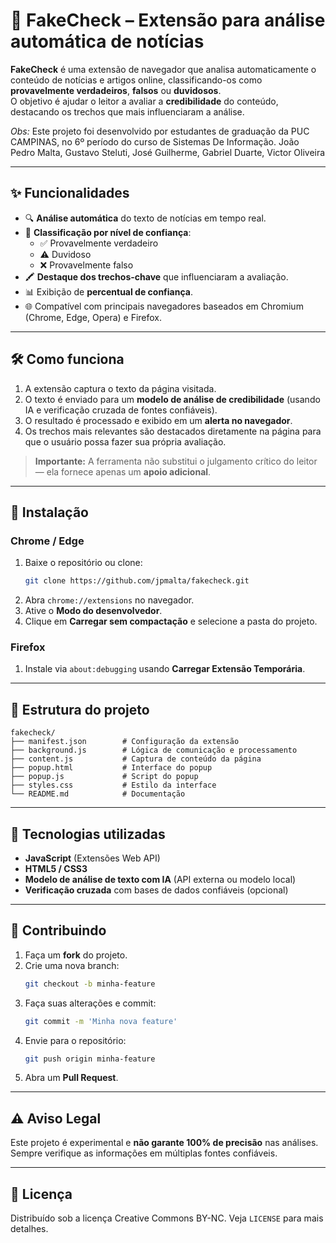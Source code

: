 # 📰 FakeCheck – Extensão para análise automática de notícias

**FakeCheck** é uma extensão de navegador que analisa automaticamente o conteúdo de notícias e artigos online, classificando-os como **provavelmente verdadeiros**, **falsos** ou **duvidosos**.  
O objetivo é ajudar o leitor a avaliar a **credibilidade** do conteúdo, destacando os trechos que mais influenciaram a análise.

*Obs:* Este projeto foi desenvolvido por estudantes de graduação da PUC CAMPINAS, no 6º período do curso de Sistemas De Informação.
João Pedro Malta, Gustavo Steluti, José Guilherme, Gabriel Duarte, Victor Oliveira

---

## ✨ Funcionalidades

- 🔍 **Análise automática** do texto de notícias em tempo real.  
- 🎯 **Classificação por nível de confiança**:  
  - ✅ Provavelmente verdadeiro  
  - ⚠️ Duvidoso  
  - ❌ Provavelmente falso  
- 🖍 **Destaque dos trechos-chave** que influenciaram a avaliação.  
- 📊 Exibição de **percentual de confiança**.  
- 🌐 Compatível com principais navegadores baseados em Chromium (Chrome, Edge, Opera) e Firefox.

---

## 🛠 Como funciona

1. A extensão captura o texto da página visitada.  
2. O texto é enviado para um **modelo de análise de credibilidade** (usando IA e verificação cruzada de fontes confiáveis).  
3. O resultado é processado e exibido em um **alerta no navegador**.  
4. Os trechos mais relevantes são destacados diretamente na página para que o usuário possa fazer sua própria avaliação.

> **Importante:** A ferramenta não substitui o julgamento crítico do leitor — ela fornece apenas um **apoio adicional**.

---

## 🚀 Instalação

### Chrome / Edge
1. Baixe o repositório ou clone:
   ```bash
   git clone https://github.com/jpmalta/fakecheck.git
   ```
2. Abra `chrome://extensions` no navegador.  
3. Ative o **Modo do desenvolvedor**.  
4. Clique em **Carregar sem compactação** e selecione a pasta do projeto.

### Firefox
1. Instale via `about:debugging` usando **Carregar Extensão Temporária**.  

---

## 📂 Estrutura do projeto

```
fakecheck/
├── manifest.json        # Configuração da extensão
├── background.js        # Lógica de comunicação e processamento
├── content.js           # Captura de conteúdo da página
├── popup.html           # Interface do popup
├── popup.js             # Script do popup
├── styles.css           # Estilo da interface
└── README.md            # Documentação
```

---

## 📡 Tecnologias utilizadas

- **JavaScript** (Extensões Web API)  
- **HTML5 / CSS3**  
- **Modelo de análise de texto com IA** (API externa ou modelo local)  
- **Verificação cruzada** com bases de dados confiáveis (opcional)

---

## 🤝 Contribuindo

1. Faça um **fork** do projeto.  
2. Crie uma nova branch:
   ```bash
   git checkout -b minha-feature
   ```
3. Faça suas alterações e commit:
   ```bash
   git commit -m 'Minha nova feature'
   ```
4. Envie para o repositório:
   ```bash
   git push origin minha-feature
   ```
5. Abra um **Pull Request**.

---

## ⚠️ Aviso Legal

Este projeto é experimental e **não garante 100% de precisão** nas análises.  
Sempre verifique as informações em múltiplas fontes confiáveis.

---

## 📜 Licença

Distribuído sob a licença Creative Commons BY-NC. Veja `LICENSE` para mais detalhes.
